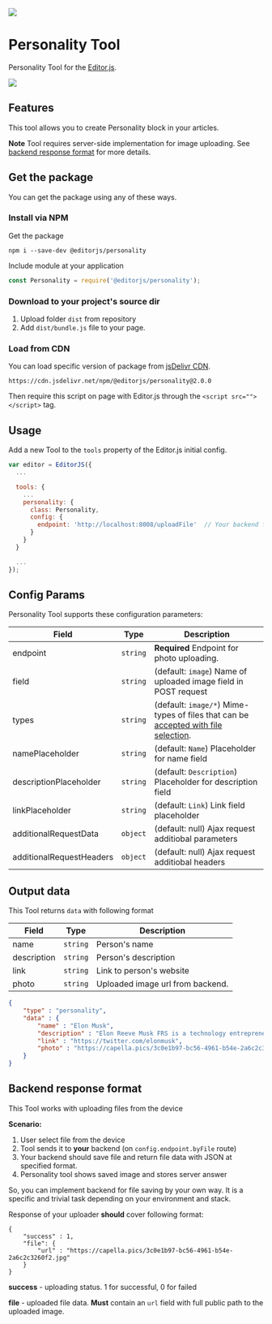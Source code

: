 ![](https://badgen.net/badge/Editor.js/v2.0/blue)

# Personality Tool 

Personality Tool for the [Editor.js](https://editorjs.io).

![](https://capella.pics/064afd7b-b67e-482b-b92a-d445b098def2.jpg)

## Features

This tool allows you to create Personality block in your articles.

**Note** Tool requires server-side implementation for image uploading. See [backend response format](#server-format) for more details.

## Get the package

You can get the package using any of these ways.

### Install via NPM

Get the package

```shell
npm i --save-dev @editorjs/personality
```

Include module at your application

```javascript
const Personality = require('@editorjs/personality');
```

### Download to your project's source dir

1. Upload folder `dist` from repository
2. Add `dist/bundle.js` file to your page.

### Load from CDN

You can load specific version of package from [jsDelivr CDN](https://cdn.jsdelivr.net/npm/@editorjs/personality@2.0.0).

`https://cdn.jsdelivr.net/npm/@editorjs/personality@2.0.0`

Then require this script on page with Editor.js through the `<script src=""></script>` tag.

## Usage

Add a new Tool to the `tools` property of the Editor.js initial config.

```javascript
var editor = EditorJS({
  ...

  tools: {
    ...
    personality: {
      class: Personality,
      config: {
        endpoint: 'http://localhost:8008/uploadFile'  // Your backend file uploader endpoint
      }
    }
  }

  ...
});
```

## Config Params

Personality Tool supports these configuration parameters:

| Field | Type     | Description        |
| ----- | -------- | ------------------ |
| endpoint | `string` | **Required** Endpoint for photo uploading. |
| field | `string` | (default: `image`) Name of uploaded image field in POST request |
| types | `string` | (default: `image/*`) Mime-types of files that can be [accepted with file selection](https://github.com/codex-team/ajax#accept-string).|
| namePlaceholder | `string` | (default: `Name`) Placeholder for name field |
| descriptionPlaceholder | `string` | (default: `Description`) Placeholder for description field |
| linkPlaceholder | `string` | (default: `Link`) Link field placeholder |
| additionalRequestData | `object` | (default: null) Ajax request additiobal parameters |
| additionalRequestHeaders | `object` | (default: null) Ajax request additiobal headers |

## Output data

This Tool returns `data` with following format

| Field          | Type      | Description                      |
| -------------- | --------- | ---------------------------------|
| name           | `string`  | Person's name                    |
| description    | `string`  | Person's description             |
| link           | `string`  | Link to person's website         |
| photo          | `string`  | Uploaded image url from backend. |

```json
{
    "type" : "personality",
    "data" : {
        "name" : "Elon Musk",
        "description" : "Elon Reeve Musk FRS is a technology entrepreneur, investor, and engineer. He holds South African, Canadian, and U.S. citizenship and is the founder",
        "link" : "https://twitter.com/elonmusk",
        "photo" : "https://capella.pics/3c0e1b97-bc56-4961-b54e-2a6c2c3260f2.jpg"
    }
}
```

## Backend response format <a name="server-format"></a>

This Tool works with uploading files from the device

**Scenario:**

1. User select file from the device
2. Tool sends it to **your** backend (on `config.endpoint.byFile` route)
3. Your backend should save file and return file data with JSON at specified format.
4. Personality tool shows saved image and stores server answer

So, you can implement backend for file saving by your own way. It is a specific and trivial task depending on your
environment and stack.

Response of your uploader **should** cover following format:

```json5
{
    "success" : 1,
    "file": {
        "url" : "https://capella.pics/3c0e1b97-bc56-4961-b54e-2a6c2c3260f2.jpg"
    }
}
```

**success** - uploading status. 1 for successful, 0 for failed

**file** - uploaded file data. **Must** contain an `url` field with full public path to the uploaded image.

